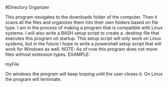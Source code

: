 #Directory Organizer 

This program navigates to the downloads folder of the computer. Then it scans all the files and organizes them into their own folders based on file type.
I am in the process of making a program that is compatible with Linux systems. I will also write a BASH setup script to create a .desktop file that executes this program on startup. This setup script will only work on Linux systems, but in the future I hope to write a powershell setup script that will work for Windows as well.
NOTE: As of now this program does not move files without extension types.
EXAMPLE:

myFile

On windows the program will keep looping until the user closes it.
On Linux the program will terminate.
